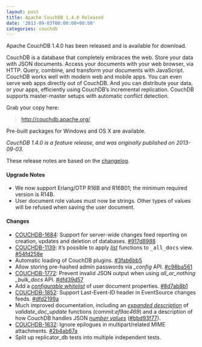 ```yaml
---
layout: post
title: Apache CouchDB 1.4.0 Released
date: '2013-09-03T00:00:00+00:00'
categories: couchdb
---
```

<p>Apache CouchDB 1.4.0 has been released and is available for download.</p>

<p>CouchDB is a database that completely embraces the web. Store your data with JSON documents. Access your documents with your web browser, via HTTP. Query, combine, and transform your documents with JavaScript. CouchDB works well with modern web and mobile apps. You can even serve web apps directly out of CouchDB. And you can distribute your data, or your apps, efficiently using CouchDB’s incremental replication. CouchDB supports master-master setups with automatic conflict detection.</p>

<p>Grab your copy here:</p>

<blockquote>
<a href="http://couchdb.apache.org/">http://couchdb.apache.org/</a>
</blockquote>

<p>Pre-built packages for Windows and OS X are available.</p>

<p><em>CouchDB 1.4.0 is a feature release, and was originally published on 2013-09-03.</em></p>

<p>These release notes are based on the <a href="https://git-wip-us.apache.org/repos/asf?p=couchdb.git;a=blob_plain;f=share/doc/src/changelog.rst;hb=afdf9644fffbc8e52a6515f3fdea9c533e6a4d2e">changelog</a>.</p>

<h4>Upgrade Notes</h4>

<ul>
<li>We now support Erlang/OTP R16B and R16B01; the minimum required version is R14B.</li>
<li>User document role values must now be strings. Other types of values will be
refused when saving the user document.</li>
</ul>

<h4>Changes</h4>

<ul>
<li><a href="https://issues.apache.org/jira/browse/COUCHDB-1684">COUCHDB-1684</a>: Support for server-wide changes feed reporting on creation,
updates and deletion of databases. <a href="https://git-wip-us.apache.org/repos/asf?p=couchdb.git;a=commit;h=917d8988">#917d8988</a></li>
<li><a href="https://issues.apache.org/jira/browse/COUCHDB-1139">COUCHDB-1139</a>: it&#8217;s possible to apply <a class="reference internal" href="ddocs.html#listfun"><em>list</em></a>
functions to <tt class="docutils literal"><span class="pre">_all_docs</span></tt> view. <a href="https://git-wip-us.apache.org/repos/asf?p=couchdb.git;a=commit;h=54fd258e">#54fd258e</a></li>
<li>Automatic loading of CouchDB plugins. <a href="https://git-wip-us.apache.org/repos/asf?p=couchdb.git;a=commit;h=3fab6bb5">#3fab6bb5</a></li>
<li>Allow storing pre-hashed admin passwords via <cite>_config</cite> API.
<a href="https://git-wip-us.apache.org/repos/asf?p=couchdb.git;a=commit;h=c98ba561">#c98ba561</a></li>
<li><a href="https://issues.apache.org/jira/browse/COUCHDB-1772">COUCHDB-1772</a>: Prevent invalid JSON output when using <cite>all_or_nothing</cite>
<cite>_bulk_docs</cite> API. <a href="https://git-wip-us.apache.org/repos/asf?p=couchdb.git;a=commit;h=dfd39d57">#dfd39d57</a></li>
<li>Add a <a class="reference internal" href="config_reference.html#config-couch-httpd-auth"><em>configurable whitelist</em></a> of user
document properties. <a href="https://git-wip-us.apache.org/repos/asf?p=couchdb.git;a=commit;h=8d7ab8b1">#8d7ab8b1</a></li>
<li><a href="https://issues.apache.org/jira/browse/COUCHDB-1852">COUCHDB-1852</a>: Support Last-Event-ID header in EventSource changes feeds.
<a href="https://git-wip-us.apache.org/repos/asf?p=couchdb.git;a=commit;h=dfd2199a">#dfd2199a</a></li>
<li>Much improved documentation, including an <a class="reference internal" href="ddocs.html#vdufun"><em>expanded description</em></a> of <cite>validate_doc_update</cite> functions (commit:<cite>ef9ac469</cite>) and
a description of how  CouchDB handles JSON <a class="reference internal" href="json-structure.html#number-handling"><em>number values</em></a> (<a href="https://git-wip-us.apache.org/repos/asf?p=couchdb.git;a=commit;h=bbd93f77">#bbd93f77</a>).</li>
<li><a href="https://issues.apache.org/jira/browse/COUCHDB-1632">COUCHDB-1632</a>: Ignore epilogues in multipart/related MIME attachments.
<a href="https://git-wip-us.apache.org/repos/asf?p=couchdb.git;a=commit;h=2b4ab67a">#2b4ab67a</a></li>
<li>Split up replicator_db tests into multiple independent tests.</li>
</ul>
